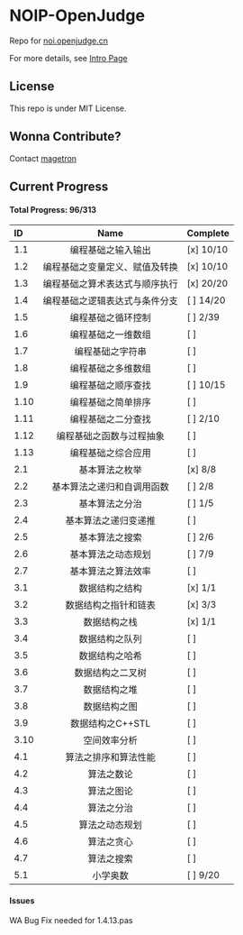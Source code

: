# NOIP-OpenJudge

Repo for [noi.openjudge.cn](http://noi.openjudge.cn/)

For more details, see [Intro Page](http://magetron.github.io/NOIP-openjudge/)

## License

This repo is under MIT License.

## Wonna Contribute?

Contact [magetron](http://scr.im/patrickw)

## Current Progress

#### Total Progress: 96/313 

ID  | Name                              | Complete
:---- | :---------------------------------: | :--------
1.1  | 编程基础之输入输出         |   [x] 10/10
1.2  | 编程基础之变量定义、赋值及转换         | [x] 10/10
1.3  | 编程基础之算术表达式与顺序执行         | [x] 20/20
1.4  | 编程基础之逻辑表达式与条件分支         | [ ] 14/20
1.5  | 编程基础之循环控制         | [ ] 2/39
1.6  | 编程基础之一维数组         | [ ]
1.7  | 编程基础之字符串         | [ ]
1.8  | 编程基础之多维数组         | [ ]
1.9  | 编程基础之顺序查找         | [ ] 10/15
1.10 | 编程基础之简单排序         | [ ]
1.11 | 编程基础之二分查找         | [ ] 2/10
1.12 | 编程基础之函数与过程抽象         | [ ]
1.13 | 编程基础之综合应用         | [ ]
2.1  | 基本算法之枚举         | [x] 8/8
2.2  | 基本算法之递归和自调用函数         | [ ] 2/8
2.3  | 基本算法之分治         | [ ] 1/5
2.4  | 基本算法之递归变递推         | [ ]
2.5  | 基本算法之搜索         | [ ] 2/6
2.6  | 基本算法之动态规划         | [ ] 7/9
2.7  | 基本算法之算法效率         | [ ]
3.1  | 数据结构之结构         | [x] 1/1
3.2  | 数据结构之指针和链表         | [x] 3/3
3.3  | 数据结构之栈         | [x] 1/1
3.4  | 数据结构之队列         | [ ]
3.5  | 数据结构之哈希         | [ ]
3.6  | 数据结构之二叉树         | [ ]
3.7  | 数据结构之堆         | [ ]
3.8  | 数据结构之图         | [ ]
3.9  | 数据结构之C++STL         | [ ]
3.10 | 空间效率分析         | [ ]
4.1  | 算法之排序和算法性能         | [ ]
4.2  | 算法之数论         | [ ]
4.3  | 算法之图论         | [ ]
4.4  | 算法之分治         | [ ]
4.5  | 算法之动态规划         | [ ]
4.6  | 算法之贪心         | [ ]
4.7  | 算法之搜索         | [ ]
5.1  | 小学奥数         | [ ] 9/20

#### Issues
WA Bug Fix needed for 1.4.13.pas

